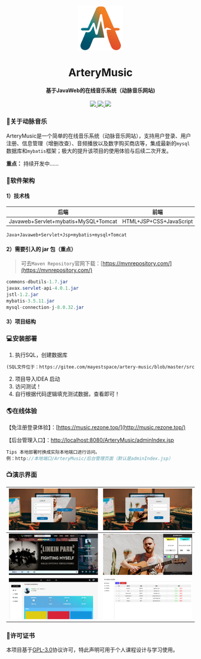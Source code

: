 <p align="center">
    <img alt="logo" src="upload/logo%20(1).png" width="120" height="120" >
</p>
<h1 align="center" style="font-weight: bold;">ArteryMusic</h1>
<h4 align="center">基于JavaWeb的在线音乐系统（动脉音乐网站)</h4>
<p align="center">
   <a href="https://gitee.com/mayestspace/openfeet/stargazers">
      <img src="https://gitee.com/mayestspace/artery-music/badge/star.svg?theme=gvp">
   </a>
	<a href="https://gitee.com/mayestspace/artery-music">
      <img src="https://img.shields.io/badge/ArteryMusic-v1.1-brightgreen.svg">
   </a>
	<a href="https://gitee.com/mayestspace/artery-music/blob/master/LICENSE">
      <img src="https://img.shields.io/badge/license-GPL%20v3-blue">
   </a>
</p>

### 🔖关于动脉音乐

ArteryMusic是一个简单的在线音乐系统（动脉音乐网站），支持用户登录、用户注册、信息管理（增删改查）、音频播放以及数字购买商店等，集成最新的`mysql`数据库和`mybatis`框架；极大的提升该项目的使用体验与后续二次开发。

**重点：** 持续开发中......

### 🎃软件架构

#### 1）技术栈

|                 后端                 |          前端           |
| :----------------------------------: | :---------------------: |
| Javaweb+Servlet+mybatis+MySQL+Tomcat | HTML+JSP+CSS+JavaScript |

`Java+Javaweb+Servlet+Jsp+mybatis+mysql+Tomcat`

#### 2）需要引入的 jar 包（重点）

>可去`Maven Repository`官网下载：[https://mvnrepository.com/](https://mvnrepository.com/)
```java
commons-dbutils-1.7.jar
javax.servlet-api-4.0.1.jar
jstl-1.2.jar
mybatis-3.5.11.jar
mysql-connection-j-8.0.32.jar
```

#### 3）项目结构



### 💻安装部署

1.  执行SQL，创建数据库
```md
(SQL文件位于：https://gitee.com/mayestspace/artery-music/blob/master/src/arterymusic.spl)
```
2.  项目导入IDEA 启动
3.  访问测试！
4.  自行根据代码逻辑填充测试数据，查看即可！

### 🌎️在线体验

【免注册登录体验】：[https://music.rezone.top/](http://music.rezone.top/)

【后台管理入口】：[http://localhost:8080/ArteryMusic/adminIndex.jsp](http://localhost:8080/ArteryMusic/adminIndex.jsp)

```java
Tips 本地部署时换成实际本地端口进行访问。
例：http://本地端口/ArteryMusic/后台管理页面（默认是adminIndex.jsp）
```



### 📺演示界面
| ![注册页面](upload/register.png) | ![image-20230814141233940](upload/login.png) |
| -------------------------------- | -------------------------------------------- |
| ![首页](upload/index.png)        | ![数字商店](upload/digital_store.png)        |
| ![音乐人中心](upload/center.png) | ![后台管理](upload/admin.png)                |



### 📑许可证书

本项目基于[GPL-3.0](https://gitee.com/mayestspace/artery-music/blob/master/LICENSE)协议许可，特此声明可用于个人课程设计与学习使用。

